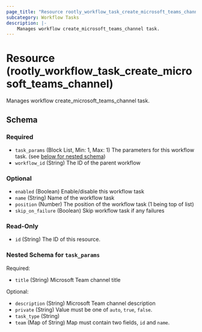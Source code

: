 ```yaml
---
page_title: "Resource rootly_workflow_task_create_microsoft_teams_channel - terraform-provider-rootly"
subcategory: Workflow Tasks
description: |-
    Manages workflow create_microsoft_teams_channel task.
---
```


# Resource (rootly_workflow_task_create_microsoft_teams_channel)

Manages workflow create_microsoft_teams_channel task.



<!-- schema generated by tfplugindocs -->
## Schema

### Required

- `task_params` (Block List, Min: 1, Max: 1) The parameters for this workflow task. (see [below for nested schema](#nestedblock--task_params))
- `workflow_id` (String) The ID of the parent workflow

### Optional

- `enabled` (Boolean) Enable/disable this workflow task
- `name` (String) Name of the workflow task
- `position` (Number) The position of the workflow task (1 being top of list)
- `skip_on_failure` (Boolean) Skip workflow task if any failures

### Read-Only

- `id` (String) The ID of this resource.

<a id="nestedblock--task_params"></a>
### Nested Schema for `task_params`

Required:

- `title` (String) Microsoft Team channel title

Optional:

- `description` (String) Microsoft Team channel description
- `private` (String) Value must be one of `auto`, `true`, `false`.
- `task_type` (String)
- `team` (Map of String) Map must contain two fields, `id` and `name`.
